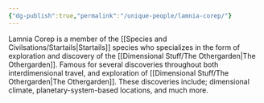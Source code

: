```yaml
---
{"dg-publish":true,"permalink":"/unique-people/lamnia-corep/"}
---
```


Lamnia Corep is a member of the [[Species and Civilsations/Startails\|Startails]] species who specializes in the form of exploration and discovery of the [[Dimensional Stuff/The Othergarden\|The Othergarden]]. Famous for several discoveries throughout both interdimensional travel, and exploration of [[Dimensional Stuff/The Othergarden\|The Othergarden]]. These discoveries include; dimensional climate, planetary-system-based locations, and much more.
